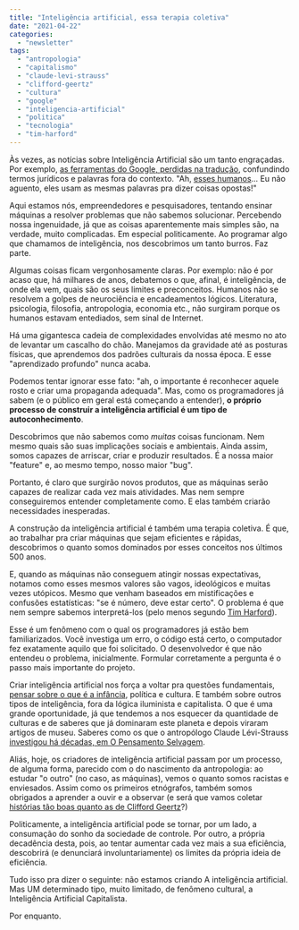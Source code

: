```yaml
---
title: "Inteligência artificial, essa terapia coletiva"
date: "2021-04-22"
categories: 
  - "newsletter"
tags: 
  - "antropologia"
  - "capitalismo"
  - "claude-levi-strauss"
  - "clifford-geertz"
  - "cultura"
  - "google"
  - "inteligencia-artificial"
  - "politica"
  - "tecnologia"
  - "tim-harford"
---
```


Às vezes, as notícias sobre Inteligência Artificial são um tanto engraçadas. Por exemplo, [as ferramentas do Google, perdidas na tradução](https://www.reuters.com/technology/google-translation-ai-botches-legal-terms-enjoin-garnish-research-2021-04-19/), confundindo termos jurídicos e palavras fora do contexto. "Ah, [esses humanos](https://www.youtube.com/watch?v=6Lm-ZsZcsMs)… Eu não aguento, eles usam as mesmas palavras pra dizer coisas opostas!"

Aqui estamos nós, empreendedores e pesquisadores, tentando ensinar máquinas a resolver problemas que não sabemos solucionar. Percebendo nossa ingenuidade, já que as coisas aparentemente mais simples são, na verdade, muito complicadas. Em especial politicamente. Ao programar algo que chamamos de inteligência, nos descobrimos um tanto burros. Faz parte.

Algumas coisas ficam vergonhosamente claras. Por exemplo: não é por acaso que, há milhares de anos, debatemos o que, afinal, é inteligência, de onde ela vem, quais são os seus limites e preconceitos. Humanos não se resolvem a golpes de neurociência e encadeamentos lógicos. Literatura, psicologia, filosofia, antropologia, economia etc., não surgiram porque os humanos estavam entediados, sem sinal de Internet.

Há uma gigantesca cadeia de complexidades envolvidas até mesmo no ato de levantar um cascalho do chão. Manejamos da gravidade até as posturas físicas, que aprendemos dos padrões culturais da nossa época. E esse "aprendizado profundo" nunca acaba.

Podemos tentar ignorar esse fato: "ah, o importante é reconhecer aquele rosto e criar uma propaganda adequada". Mas, como os programadores já sabem (e o público em geral está começando a entender), **o próprio processo de construir a inteligência artificial é um tipo de autoconhecimento**.

Descobrimos que não sabemos como _muitas_ coisas funcionam. Nem mesmo quais são suas implicações sociais e ambientais. Ainda assim, somos capazes de arriscar, criar e produzir resultados. É a nossa maior "feature" e, ao mesmo tempo, nosso maior "bug".

Portanto, é claro que surgirão novos produtos, que as máquinas serão capazes de realizar cada vez mais atividades. Mas nem sempre conseguiremos entender completamente como. E elas também criarão necessidades inesperadas.

A construção da inteligência artificial é também uma terapia coletiva. É que, ao trabalhar pra criar máquinas que sejam eficientes e rápidas, descobrimos o quanto somos dominados por esses conceitos nos últimos 500 anos.

E, quando as máquinas não conseguem atingir nossas expectativas, notamos como esses mesmos valores são vagos, ideológicos e muitas vezes utópicos. Mesmo que venham baseados em mistificações e confusões estatísticas: "se é número, deve estar certo". O problema é que nem sempre sabemos interpretá-los (pelo menos segundo [Tim Harford](https://www.amazon.com.br/Data-Detective-Rules-Sense-Statistics/dp/0593084594?__mk_pt_BR=%C3%85M%C3%85%C5%BD%C3%95%C3%91&dchild=1&keywords=tim+harford&qid=1618945473&sr=8-1&linkCode=ll1&tag=eduf-20&linkId=facb3be8c66c8dc3aae856ce7542b410&language=pt_BR&ref_=as_li_ss_tl)).

Esse é um fenômeno com o qual os programadores já estão bem familiarizados. Você investiga um erro, o código está certo, o computador fez exatamente aquilo que foi solicitado. O desenvolvedor é que não entendeu o problema, inicialmente. Formular corretamente a pergunta é o passo mais importante do projeto.

Criar inteligência artificial nos força a voltar pra questões fundamentais, [pensar sobre o que é a infância](https://www.nytimes.com/2021/04/16/podcasts/ezra-klein-podcast-alison-gopnik-transcript.html), política e cultura. E também sobre outros tipos de inteligência, fora da lógica iluminista e capitalista. O que é uma grande oportunidade, já que tendemos a nos esquecer da quantidade de culturas e de saberes que já dominaram este planeta e depois viraram artigos de museu. Saberes como os que o antropólogo Claude Lévi-Strauss [investigou há décadas, em O Pensamento Selvagem](https://www.amazon.com.br/Pensamento-Selvagem-Claude-L%C3%A9vi-Strauss/dp/8530800834?__mk_pt_BR=%C3%85M%C3%85%C5%BD%C3%95%C3%91&dchild=1&keywords=o+pensamento+selvagem&qid=1618869976&sr=8-3&linkCode=ll1&tag=eduf-20&linkId=435a828dfbfedf7b2a84061e78222b42&language=pt_BR&ref_=as_li_ss_tl).

Aliás, hoje, os criadores de inteligência artificial passam por um processo, de alguma forma, parecido com o do nascimento da antropologia: ao estudar "o outro" (no caso, as máquinas), vemos o quanto somos racistas e enviesados. Assim como os primeiros etnógrafos, também somos obrigados a aprender a ouvir e a observar (e será que vamos coletar [histórias tão boas quanto as de Clifford Geertz](https://www.amazon.com.br/Interpreta%C3%A7%C3%A3o-das-Culturas-Clifford-Geertz/dp/8521613334?__mk_pt_BR=%C3%85M%C3%85%C5%BD%C3%95%C3%91&dchild=1&keywords=Clifford+Geertz&qid=1618870113&sr=8-1&linkCode=ll1&tag=eduf-20&linkId=de95e95509f1aa985f906d483efde2fe&language=pt_BR&ref_=as_li_ss_tl)?)

Politicamente, a inteligência artificial pode se tornar, por um lado, a consumação do sonho da sociedade de controle. Por outro, a própria decadência desta, pois, ao tentar aumentar cada vez mais a sua eficiência, descobrirá (e denunciará involuntariamente) os limites da própria ideia de eficiência.

Tudo isso pra dizer o seguinte: não estamos criando A inteligência artificial. Mas UM determinado tipo, muito limitado, de fenômeno cultural, a Inteligência Artificial Capitalista.

Por enquanto.
